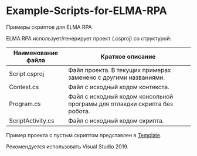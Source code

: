 # Example-Scripts-for-ELMA-RPA
Примеры скриптов для ELMA RPA

ELMA RPA использует/генерирует проект (.csproj) со структурой:

| Наименование файла | Краткое описание |
| ---- | ---- |
| Script.csproj | Файл проекта. В текущих примерах заменено с другими названиями. |
| Context.cs | Файл с исходный кодом контекста. |
| Program.cs | Файл с исходный кодом консольной програмы для отлакдки скрипта без робота. |
| ScriptActivity.cs | Файл с исходный кодом скрипта. |

Пример проекта с пустым скриптом представлен в [Template](https://github.com/DrGennadius/Example-Scripts-for-ELMA-RPA/tree/master/Template).

Рекомендуется использовать Visual Studio 2019.
